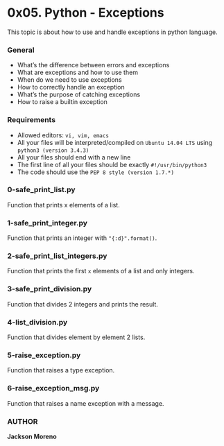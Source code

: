 # 0x05. Python - Exceptions
This topic is about how to use and handle exceptions in python language.

### General
+ What’s the difference between errors and exceptions
+ What are exceptions and how to use them
+ When do we need to use exceptions
+ How to correctly handle an exception
+ What’s the purpose of catching exceptions
+ How to raise a builtin exception

### Requirements
+ Allowed editors: `vi, vim, emacs`
+ All your files will be interpreted/compiled on `Ubuntu 14.04 LTS` using `python3 (version 3.4.3)`
+ All your files should end with a new line
+ The first line of all your files should be exactly `#!/usr/bin/python3`
+ The code should use the `PEP 8 style (version 1.7.*)`

### 0-safe_print_list.py
Function that prints x elements of a list.

### 1-safe_print_integer.py
Function that prints an integer with `"{:d}".format()`.

### 2-safe_print_list_integers.py
Function that prints the first `x` elements of a list and only integers.

### 3-safe_print_division.py
Function that divides 2 integers and prints the result.

### 4-list_division.py
Function that divides element by element 2 lists.

### 5-raise_exception.py
Function that raises a type exception.

### 6-raise_exception_msg.py
Function that raises a name exception with a message.


### AUTHOR
**Jackson Moreno**
